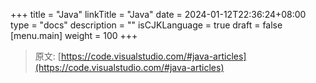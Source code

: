 +++
title = "Java"
linkTitle = "Java"
date = 2024-01-12T22:36:24+08:00
type = "docs"
description = ""
isCJKLanguage = true
draft = false
[menu.main]
    weight = 100
+++

> 原文: [https://code.visualstudio.com/#java-articles](https://code.visualstudio.com/#java-articles)
